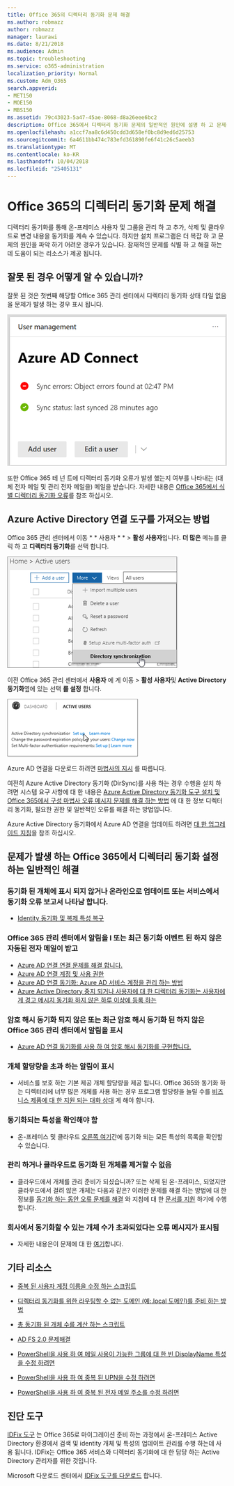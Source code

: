 ```yaml
---
title: Office 365의 디렉터리 동기화 문제 해결
ms.author: robmazz
author: robmazz
manager: laurawi
ms.date: 8/21/2018
ms.audience: Admin
ms.topic: troubleshooting
ms.service: o365-administration
localization_priority: Normal
ms.custom: Adm_O365
search.appverid:
- MET150
- MOE150
- MBS150
ms.assetid: 79c43023-5a47-45ae-8068-d8a26eee6bc2
description: Office 365에서 디렉터리 동기화 문제의 일반적인 원인에 설명 하 고 문제를 해결 하 고 해결 하는데 몇 메서드를 제공 합니다.
ms.openlocfilehash: a1ccf7aa8c6d450cdd3d658ef0bc8d9ed6d25753
ms.sourcegitcommit: 6a4611bb474c783efd361890fe6f41c26c5aeeb3
ms.translationtype: MT
ms.contentlocale: ko-KR
ms.lasthandoff: 10/04/2018
ms.locfileid: "25405131"
---
```

# <a name="fixing-problems-with-directory-synchronization-for-office-365"></a>Office 365의 디렉터리 동기화 문제 해결

디렉터리 동기화를 통해 온-프레미스 사용자 및 그룹을 관리 하 고 추가, 삭제 및 클라우드로 변경 내용을 동기화를 계속 수 있습니다. 하지만 설치 프로그램은 더 복잡 하 고 문제의 원인을 파악 하기 어려운 경우가 있습니다. 잠재적인 문제를 식별 하 고 해결 하는데 도움이 되는 리소스가 제공 됩니다.
  
## <a name="how-do-i-know-if-something-is-wrong"></a>잘못 된 경우 어떻게 알 수 있습니까?

잘못 된 것은 첫번째 해당할 Office 365 관리 센터에서 디렉터리 동기화 상태 타일 없음을 문제가 발생 하는 경우 표시 됩니다.
  
![디렉터리 동기화 상태 관리 센터 미리 보기에서 바둑판식으로 배열](media/060006e9-de61-49d5-8979-e77cda198e71.png)
  
또한 Office 365 테 넌 트에 디렉터리 동기화 오류가 발생 했는지 여부를 나타내는 (대체 전자 메일 및 관리 전자 메일을) 메일을 받습니다. 자세한 내용은 [Office 365에서 식별 디렉터리 동기화 오류](identify-directory-synchronization-errors.md)를 참조 하십시오.
  
## <a name="how-do-i-get-azure-active-directory-connect-tool"></a>Azure Active Directory 연결 도구를 가져오는 방법

Office 365 관리 센터에서 이동 * * 사용자 * * \> **활성 사용자**입니다. **더 많은** 메뉴를 클릭 하 고 **디렉터리 동기화**를 선택 합니다. 
  
![더 많은 메뉴에서 디렉터리 동기화를 선택 합니다.](media/dc6669e5-c01b-471e-9cdf-04f5d44e1c4b.png)
  
이전 Office 365 관리 센터에서 **사용자** 에 게 이동 \> **활성 사용자**및 **Active Directory 동기화**옆에 있는 선택 **를 설정** 합니다. 
  
![Active Directory 동기화 옆에 있는 설정을 선택합니다](media/bd95492b-d65e-4072-a6ee-e562f5f566c3.png)
  
Azure AD 연결을 다운로드 하려면 [마법사의 지시](set-up-directory-synchronization.md) 를 따릅니다. 
  
여전히 Azure Active Directory 동기화 (DirSync)를 사용 하는 경우 수행을 설치 하려면 시스템 요구 사항에 대 한 내용은 [Azure Active Directory 동기화 도구 설치 및 Office 365에서 구성 마법사 오류 메시지 문제를 해결 하는 방법](https://go.microsoft.com/fwlink/p/?LinkId=396717) 에 대 한 정보 디렉터리 동기화, 필요한 권한 및 일반적인 오류를 해결 하는 방법입니다. 
  
Azure Active Directory 동기화에서 Azure AD 연결을 업데이트 하려면 [대 한 업그레이드 지침](https://go.microsoft.com/fwlink/p/?LinkId=733240)을 참조 하십시오.
  
## <a name="resolving-common-causes-of-problems-with-directory-synchronization-in-office-365"></a>문제가 발생 하는 Office 365에서 디렉터리 동기화 설정 하는 일반적인 해결

### <a name="synchronized-objects-arent-appearing-or-updating-online-or-im-getting-synchronization-error-reports-from-the-service"></a>**동기화 된 개체에 표시 되지 않거나 온라인으로 업데이트 또는 서비스에서 동기화 오류 보고서 나타남 합니다.**

- [Identity 동기화 및 복제 특성 복구](https://go.microsoft.com/fwlink/p/?LinkID=798300)

### <a name="i-have-an-alert-in-the-office-365-admin-center-or-am-receiving-automated-emails-that-there-hasnt-been-a-recent-synchronization-event"></a>**Office 365 관리 센터에서 알림을 I 또는 최근 동기화 이벤트 된 하지 않은 자동된 전자 메일이 받고**
- [Azure AD 연결 연결 문제를 해결 합니다.](https://go.microsoft.com/fwlink/p/?LinkId=820597)
- [Azure AD 연결 계정 및 사용 권한](https://go.microsoft.com/fwlink/p/?LinkId=820598)
- [Azure AD 연결 동기화: Azure AD 서비스 계정을 관리 하는 방법](https://go.microsoft.com/fwlink/p/?LinkId=820599)
- [Azure Active Directory 중지 되거나 사용자에 대 한 디렉터리 동기화는 사용자에 게 경고 메시지 동기화 하지 않은 하루 이상에 등록 하는](https://support.microsoft.com/help/2882421/directory-synchronization-to-azure-active-directory-stops-or-you-re-warned-that-sync-hasn-t-registered-in-more-than-a-day)

### <a name="password-hashes-arent-synchronizing-or-im-seeing-an-alert-in-the-office-365-admin-center-that-there-hasnt-been-a-recent-password-hash-synchronization"></a>**암호 해시 동기화 되지 않은 또는 최근 암호 해시 동기화 된 하지 않은 Office 365 관리 센터에서 알림을 표시**
- [Azure AD 연결 동기화를 사용 하 여 암호 해시 동기화를 구현합니다.](https://docs.microsoft.com/azure/active-directory/hybrid/how-to-connect-password-hash-synchronization)

### <a name="im-seeing-an-alert-that-object-quota-exceeded"></a>**개체 할당량을 초과 하는 알림이 표시**
- 서비스를 보호 하는 기본 제공 개체 할당량을 제공 됩니다. Office 365와 동기화 하는 디렉터리에 너무 많은 개체를 사용 하는 경우 프로그램 할당량을 늘릴 수를 [비즈니스 제품에 대 한 지원 되는 대화 상대](https://support.office.com/article/32a17ca7-6fa0-4870-8a8d-e25ba4ccfd4b) 게 해야 합니다.

### <a name="i-need-to-know-which-attributes-are-synchronized"></a>**동기화되는 특성을 확인해야 함**
- 온-프레미스 및 클라우드 [오른쪽 여기](https://go.microsoft.com/fwlink/p/?LinkId=396719)간에 동기화 되는 모든 특성의 목록을 확인할 수 있습니다.

### <a name="i-cant-manage-or-remove-objects-that-were-synchronized-to-the-cloud"></a>**관리 하거나 클라우드로 동기화 된 개체를 제거할 수 없음**
- 클라우드에서 개체를 관리 준비가 되셨습니까? 또는 삭제 된 온-프레미스, 되었지만 클라우드에서 걸려 않은 개체는 다음과 같은? 이러한 문제를 해결 하는 방법에 대 한 정보를 [동기화 하는 동안 오류 문제를 해결](https://go.microsoft.com/fwlink/p/?linkid=842044) 와 지침에 대 한 [문서를 지원](https://go.microsoft.com/fwlink/p/?LinkId=396720) 하기에 수행 합니다.

### <a name="i-got-an-error-message-that-my-company-has-exceeded-the-number-of-objects-that-can-be-synchronized"></a>**회사에서 동기화할 수 있는 개체 수가 초과되었다는 오류 메시지가 표시됨**
- 자세한 내용은이 문제에 대 한 [여기](https://go.microsoft.com/fwlink/p/?LinkId=396721)합니다.
   
## <a name="other-resources"></a>기타 리소스

- [중복 된 사용자 계정 이름을 수정 하는 스크립트](https://go.microsoft.com/fwlink/p/?LinkId=396725)
    
- [디렉터리 동기화를 위한 라우팅할 수 없는 도메인 (예:.local 도메인)를 준비 하는 방법](prepare-a-non-routable-domain-for-directory-synchronization.md)
    
- [총 동기화 된 개체 수를 계산 하는 스크립트](https://go.microsoft.com/fwlink/p/?LinkId=396726)
    
- [AD FS 2.0 문제해결](https://go.microsoft.com/fwlink/p/?LinkId=396727)
    
- [PowerShell을 사용 하 여 메일 사용이 가능한 그룹에 대 한 빈 DisplayName 특성을 수정 하려면](https://go.microsoft.com/fwlink/p/?LinkId=396728)
    
- [PowerShell을 사용 하 여 중복 된 UPN을 수정 하려면](https://go.microsoft.com/fwlink/p/?LinkId=396730)
    
- [PowerShell을 사용 하 여 중복 된 전자 메일 주소를 수정 하려면](https://go.microsoft.com/fwlink/p/?LinkId=396731)
    
## <a name="diagnostic-tools"></a>진단 도구

[IDFix 도구](prepare-directory-attributes-for-synch-with-idfix.md) 는 Office 365로 마이그레이션 준비 하는 과정에서 온-프레미스 Active Directory 환경에서 검색 및 identity 개체 및 특성의 업데이트 관리를 수행 하는데 사용 됩니다. IDFix는 Office 365 서비스와 디렉터리 동기화에 대 한 담당 하는 Active Directory 관리자를 위한 것입니다. 

Microsoft 다운로드 센터에서 [IDFix 도구를 다운로드](https://go.microsoft.com/fwlink/p/?LinkId=396718) 합니다.